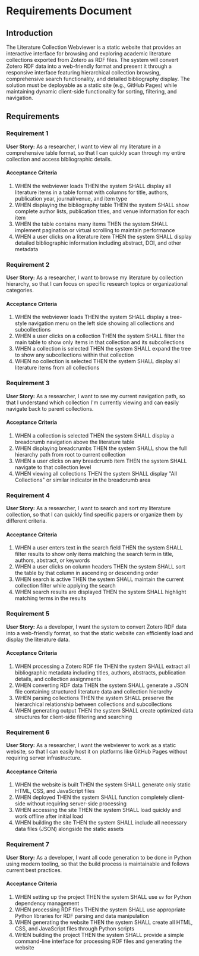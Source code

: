 # Requirements Document

## Introduction

The Literature Collection Webviewer is a static website that provides an interactive interface for browsing and exploring academic literature collections exported from Zotero as RDF files. The system will convert Zotero RDF data into a web-friendly format and present it through a responsive interface featuring hierarchical collection browsing, comprehensive search functionality, and detailed bibliography display. The solution must be deployable as a static site (e.g., GitHub Pages) while maintaining dynamic client-side functionality for sorting, filtering, and navigation.

## Requirements

### Requirement 1

**User Story:** As a researcher, I want to view all my literature in a comprehensive table format, so that I can quickly scan through my entire collection and access bibliographic details.

#### Acceptance Criteria

1. WHEN the webviewer loads THEN the system SHALL display all literature items in a table format with columns for title, authors, publication year, journal/venue, and item type
2. WHEN displaying the bibliography table THEN the system SHALL show complete author lists, publication titles, and venue information for each item
3. WHEN the table contains many items THEN the system SHALL implement pagination or virtual scrolling to maintain performance
4. WHEN a user clicks on a literature item THEN the system SHALL display detailed bibliographic information including abstract, DOI, and other metadata

### Requirement 2

**User Story:** As a researcher, I want to browse my literature by collection hierarchy, so that I can focus on specific research topics or organizational categories.

#### Acceptance Criteria

1. WHEN the webviewer loads THEN the system SHALL display a tree-style navigation menu on the left side showing all collections and subcollections
2. WHEN a user clicks on a collection THEN the system SHALL filter the main table to show only items in that collection and its subcollections
3. WHEN a collection is selected THEN the system SHALL expand the tree to show any subcollections within that collection
4. WHEN no collection is selected THEN the system SHALL display all literature items from all collections

### Requirement 3

**User Story:** As a researcher, I want to see my current navigation path, so that I understand which collection I'm currently viewing and can easily navigate back to parent collections.

#### Acceptance Criteria

1. WHEN a collection is selected THEN the system SHALL display a breadcrumb navigation above the literature table
2. WHEN displaying breadcrumbs THEN the system SHALL show the full hierarchy path from root to current collection
3. WHEN a user clicks on any breadcrumb item THEN the system SHALL navigate to that collection level
4. WHEN viewing all collections THEN the system SHALL display "All Collections" or similar indicator in the breadcrumb area

### Requirement 4

**User Story:** As a researcher, I want to search and sort my literature collection, so that I can quickly find specific papers or organize them by different criteria.

#### Acceptance Criteria

1. WHEN a user enters text in the search field THEN the system SHALL filter results to show only items matching the search term in title, authors, abstract, or keywords
2. WHEN a user clicks on column headers THEN the system SHALL sort the table by that column in ascending or descending order
3. WHEN search is active THEN the system SHALL maintain the current collection filter while applying the search
4. WHEN search results are displayed THEN the system SHALL highlight matching terms in the results

### Requirement 5

**User Story:** As a developer, I want the system to convert Zotero RDF data into a web-friendly format, so that the static website can efficiently load and display the literature data.

#### Acceptance Criteria

1. WHEN processing a Zotero RDF file THEN the system SHALL extract all bibliographic metadata including titles, authors, abstracts, publication details, and collection assignments
2. WHEN converting RDF data THEN the system SHALL generate a JSON file containing structured literature data and collection hierarchy
3. WHEN parsing collections THEN the system SHALL preserve the hierarchical relationship between collections and subcollections
4. WHEN generating output THEN the system SHALL create optimized data structures for client-side filtering and searching

### Requirement 6

**User Story:** As a researcher, I want the webviewer to work as a static website, so that I can easily host it on platforms like GitHub Pages without requiring server infrastructure.

#### Acceptance Criteria

1. WHEN the website is built THEN the system SHALL generate only static HTML, CSS, and JavaScript files
2. WHEN deployed THEN the system SHALL function completely client-side without requiring server-side processing
3. WHEN accessing the site THEN the system SHALL load quickly and work offline after initial load
4. WHEN building the site THEN the system SHALL include all necessary data files (JSON) alongside the static assets

### Requirement 7

**User Story:** As a developer, I want all code generation to be done in Python using modern tooling, so that the build process is maintainable and follows current best practices.

#### Acceptance Criteria

1. WHEN setting up the project THEN the system SHALL use `uv` for Python dependency management
2. WHEN processing RDF files THEN the system SHALL use appropriate Python libraries for RDF parsing and data manipulation
3. WHEN generating the website THEN the system SHALL create all HTML, CSS, and JavaScript files through Python scripts
4. WHEN building the project THEN the system SHALL provide a simple command-line interface for processing RDF files and generating the website